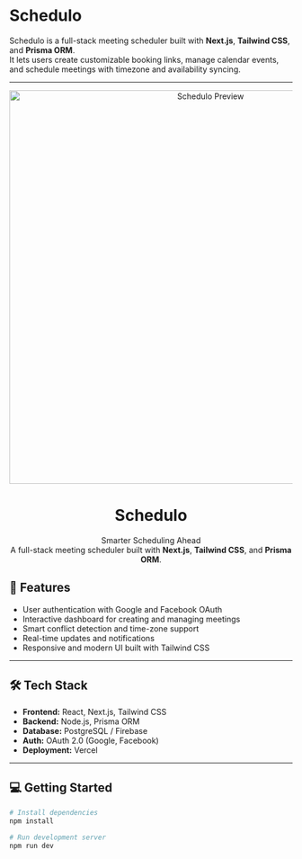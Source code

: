# Schedulo

Schedulo is a full-stack meeting scheduler built with **Next.js**, **Tailwind CSS**, and **Prisma ORM**.  
It lets users create customizable booking links, manage calendar events, and schedule meetings with timezone and availability syncing.

---

<p align="center">
<img src="https://raw.githubusercontent.com/samir299792/Schedulo/main/public/preview.png" alt="Schedulo Preview" width="700" />
</p>

<h1 align="center">Schedulo</h1>
<p align="center">
  Smarter Scheduling Ahead <br/>
  A full-stack meeting scheduler built with <b>Next.js</b>, <b>Tailwind CSS</b>, and <b>Prisma ORM</b>.
</p>

## 🚀 Features

- User authentication with Google and Facebook OAuth  
- Interactive dashboard for creating and managing meetings  
- Smart conflict detection and time-zone support  
- Real-time updates and notifications  
- Responsive and modern UI built with Tailwind CSS  

---

## 🛠️ Tech Stack

- **Frontend:** React, Next.js, Tailwind CSS  
- **Backend:** Node.js, Prisma ORM  
- **Database:** PostgreSQL / Firebase  
- **Auth:** OAuth 2.0 (Google, Facebook)  
- **Deployment:** Vercel  

---

## 💻 Getting Started

```bash
# Install dependencies
npm install

# Run development server
npm run dev
